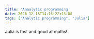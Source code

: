 ```yaml
---
title: 'Anaalytic programming'
date: 2020-12-18T14:16:22+13:00
tags: ["Analytic programming", "Julia"]
---
```


Julia is fast and good at maths!

